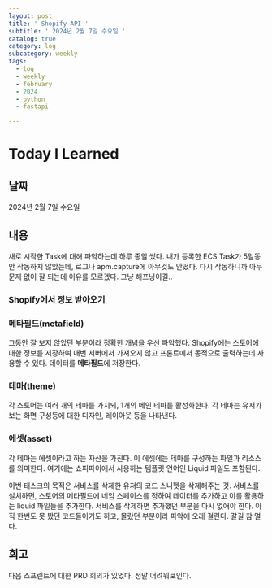 ```yaml
---
layout: post
title: ' Shopify API '
subtitle: ' 2024년 2월 7일 수요일 '
catalog: true
category: log
subcategory: weekly
tags:
  - log
  - weekly
  - february
  - 2024
  - python
  - fastapi

---
```


# Today I Learned

## 날짜

2024년 2월 7일 수요일

## 내용

 새로 시작한 Task에 대해 파악하는데 하루 종일 썼다.  내가 등록한 ECS Task가 5일동안 작동하지 않았는데, 로그나 apm.capture에 아무것도 안떴다. 다시 작동하니까 아무 문제 없이 잘 되는데 이유를 모르겠다. 그냥 해프닝이길..

### Shopify에서 정보 받아오기

### 메타필드(metafield)

 그동안 잘 보지 않았던 부분이라 정확한 개념을 우선 파악했다. Shopify에는 스토어에 대한 정보를 저장하여 매번 서버에서 가져오지 않고 프론트에서 동적으로 출력하는데 사용할 수 있다. 데이터를 **메타필드**에 저장한다.

### 테마(theme)

 각 스토어는 여러 개의 테마를 가지되, 1개의 메인 테마를 활성화한다. 각 테마는 유저가 보는 화면 구성등에 대한 디자인, 레이아웃 등을 나타낸다. 

### 에셋(asset)

 각 테마는 에셋이라고 하는 자산을 가진다. 이 에셋에는 테마를 구성하는 파일과 리소스를 의미한다. 여기에는 쇼피파이에서 사용하는 템플릿 언어인 Liquid 파일도 포함된다.

 이번 태스크의 목적은 서비스를 삭제한 유저의 코드 스니펫을 삭제해주는 것. 서비스를 설치하면, 스토어의 메타필드에 네임 스페이스를 정하여 데이터를 추가하고 이를 활용하는 liquid 파일들을 추가한다. 서비스를 삭제하면 추가했던 부분을 다시 없애야 한다. 아직 한번도 못 봤던 코드들이기도 하고, 몰랐던 부분이라 파악에 오래 걸린다. 갈길 참 멀다.

## 회고

 다음 스프린트에 대한 PRD 회의가 있었다. 정말 어려워보인다.
